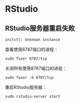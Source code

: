 # RStudio

## RStudio服务器重启失败

```
initctl: Unknown instance
```

查看使用8787端口的进程：

```
sudo fuser 8787/tcp
```

关闭所有使用8787端口的进程：

```
sudo fuser -k 8787/tcp
```

重启RStudio服务器：

```
sudo rstudio-server start
```



